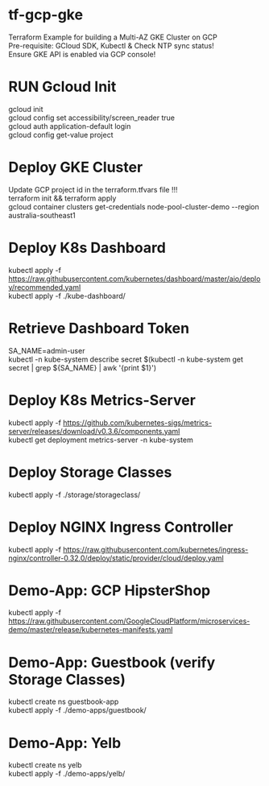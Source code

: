 # tf-gcp-gke
Terraform Example for building a Multi-AZ GKE Cluster on GCP  
Pre-requisite: GCloud SDK, Kubectl & Check NTP sync status!  
Ensure GKE API is enabled via GCP console!  


# RUN Gcloud Init 
gcloud init  
gcloud config set accessibility/screen_reader true  
gcloud auth application-default login  
gcloud config get-value project  


# Deploy GKE Cluster  
Update GCP project id in the terraform.tfvars file !!!  
terraform init && terraform apply  
gcloud container clusters get-credentials node-pool-cluster-demo --region australia-southeast1  


# Deploy K8s Dashboard
kubectl apply -f https://raw.githubusercontent.com/kubernetes/dashboard/master/aio/deploy/recommended.yaml  
kubectl apply -f ./kube-dashboard/  


# Retrieve Dashboard Token
SA_NAME=admin-user  
kubectl -n kube-system describe secret $(kubectl -n kube-system get secret | grep ${SA_NAME} | awk '{print $1}')  


# Deploy K8s Metrics-Server
kubectl apply -f https://github.com/kubernetes-sigs/metrics-server/releases/download/v0.3.6/components.yaml  
kubectl get deployment metrics-server -n kube-system  


# Deploy Storage Classes 
kubectl apply -f ./storage/storageclass/  


# Deploy NGINX Ingress Controller
kubectl apply -f https://raw.githubusercontent.com/kubernetes/ingress-nginx/controller-0.32.0/deploy/static/provider/cloud/deploy.yaml  


# Demo-App: GCP HipsterShop
kubectl apply -f https://raw.githubusercontent.com/GoogleCloudPlatform/microservices-demo/master/release/kubernetes-manifests.yaml  


# Demo-App: Guestbook (verify Storage Classes)
kubectl create ns guestbook-app  
kubectl apply -f ./demo-apps/guestbook/  


# Demo-App: Yelb
kubectl create ns yelb  
kubectl apply -f ./demo-apps/yelb/  
